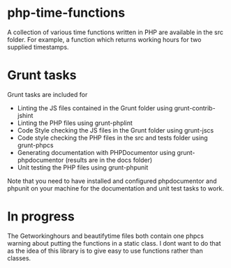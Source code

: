 php-time-functions
==================

A collection of various time functions written in PHP are available in the src folder. For example, a function which returns working hours for two supplied timestamps.


Grunt tasks
==================

Grunt tasks are included for
- Linting the JS files contained in the Grunt folder using grunt-contrib-jshint
- Linting the PHP files using grunt-phplint
- Code Style checking the JS files in the Grunt folder using grunt-jscs
- Code style checking the PHP files in the src and tests folder using grunt-phpcs
- Generating documentation with PHPDocumentor using grunt-phpdocumentor (results are in the docs folder)
- Unit testing the PHP files using grunt-phpunit

Note that you need to have installed and configured phpdocumentor and phpunit on your machine for the documentation and unit test tasks to work.

In progress
==================

The Getworkinghours and beautifytime files both contain one phpcs warning about putting
the functions in a static class. I dont want to do that as the idea of this library
is to give easy to use functions rather than classes.
